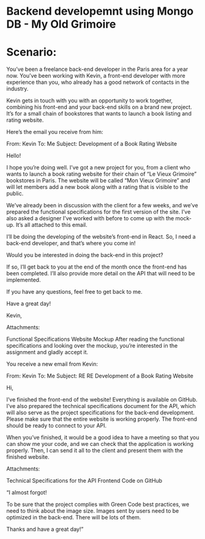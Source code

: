 # Backend developemnt using Mongo DB - My Old Grimoire

# Scenario:
You’ve been a freelance back-end developer in the Paris area for a year now. You’ve been working with Kevin, a front-end developer with more experience than you, who already has a good network of contacts in the industry.  

Kevin gets in touch with you with an opportunity to work together, combining his front-end and your back-end skills on a brand new project. It’s for a small chain of bookstores that wants to launch a book listing and rating website. 

Here’s the email you receive from him: 

From: Kevin
To: Me
Subject: Development of a Book Rating Website

Hello!

I hope you’re doing well. I’ve got a new project for you, from a client who wants to launch a book rating website for their chain of “Le Vieux Grimoire” bookstores in Paris. The website will be called “Mon Vieux Grimoire” and will let members add a new book along with a rating that is visible to the public.

We’ve already been in discussion with the client for a few weeks, and we’ve prepared the functional specifications for the first version of the site. I’ve also asked a designer I’ve worked with before to come up with the mock-up. It’s all attached to this email.

I’ll be doing the developing of the website’s front-end in React. So, I need a back-end developer, and that’s where you come in!

Would you be interested in doing the back-end in this project?

If so, I’ll get back to you at the end of the month once the front-end has been completed. I’ll also provide more detail on the API that will need to be implemented.

If you have any questions, feel free to get back to me. 

Have a great day!

Kevin,

Attachments:

Functional Specifications
Website Mockup 
After reading the functional specifications and looking over the mockup, you’re interested in the assignment and gladly accept it. 

You receive a new email from Kevin:

From: Kevin
To: Me
Subject: RE RE Development of a Book Rating Website

Hi,

I’ve finished the front-end of the website! Everything is available on GitHub. I’ve also prepared the technical specifications document for the API, which will also serve as the project specifications for the back-end development. Please make sure that the entire website is working properly. The front-end should be ready to connect to your API.

When you’ve finished, it would be a good idea to have a meeting so that you can show me your code, and we can check that the application is working properly. Then, I can send it all to the client and present them with the finished website.

Attachments:

Technical Specifications for the API
Frontend Code on GitHub

“I almost forgot!

To be sure that the project complies with Green Code best practices, we need to think about the image size.
Images sent by users need to be optimized in the back-end. There will be lots of them.

Thanks and have a great day!”
 
 
